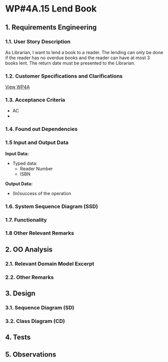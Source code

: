 # WP#4A.15 Lend Book
## 1. Requirements Engineering
### 1.1. User Story Description

As Librarian, I want to lend a book to a reader. The lending can only be done if the reader has no
overdue books and the reader can have at most 3 books lent. The return date must be presented
to the Librarian.

### 1.2. Customer Specifications and Clarifications

[View WP4A](../WP4A-Lendings.md/#12-customer-specifications-and-clarifications)

### 1.3. Acceptance Criteria
- AC
- 
### 1.4. Found out Dependencies
### 1.5 Input and Output Data

**Input Data:**

* Typed data:
  * Reader Number
  * ISBN

**Output Data:**

* (In)success of the operation


### 1.6. System Sequence Diagram (SSD)
### 1.7. Functionality
### 1.8 Other Relevant Remarks
## 2. OO Analysis
### 2.1. Relevant Domain Model Excerpt
### 2.2. Other Remarks
## 3. Design
### 3.1. Sequence Diagram (SD)
### 3.2. Class Diagram (CD)
## 4. Tests
## 5. Observations
